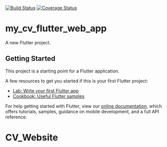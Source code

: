 [![Build Status](https://travis-ci.com/MayuriXx/CV_Website.svg?token=yoSNKsqzUqydxpvmVfja&branch=master)](https://travis-ci.com/MayuriXx/CV_Website) [![Coverage Status](https://coveralls.io/repos/github/MayuriXx/CV_Website/badge.svg?t=lUuLgm)](https://coveralls.io/github/MayuriXx/CV_Website)

# my_cv_flutter_web_app

A new Flutter project.

## Getting Started

This project is a starting point for a Flutter application.

A few resources to get you started if this is your first Flutter project:

- [Lab: Write your first Flutter app](https://flutter.dev/docs/get-started/codelab)
- [Cookbook: Useful Flutter samples](https://flutter.dev/docs/cookbook)

For help getting started with Flutter, view our
[online documentation](https://flutter.dev/docs), which offers tutorials,
samples, guidance on mobile development, and a full API reference.
# CV_Website
